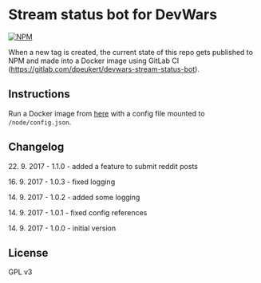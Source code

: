 Stream status bot for DevWars
===========

[![NPM](https://nodei.co/npm/devwars-stream-status-bot.png?compact=true)](https://www.npmjs.com/package/devwars-stream-status-bot)

When a new tag is created, the current state of this repo gets published to NPM and made into a Docker image using GitLab CI (https://gitlab.com/dpeukert/devwars-stream-status-bot).

## Instructions
Run a Docker image from [here](https://gitlab.com/dpeukert/devwars-stream-status-bot/container_registry) with a config file mounted to `/node/config.json`.

## Changelog

22\. 9. 2017 - 1.1.0 - added a feature to submit reddit posts

16\. 9. 2017 - 1.0.3 - fixed logging

14\. 9. 2017 - 1.0.2 - added some logging

14\. 9. 2017 - 1.0.1 - fixed config references

14\. 9. 2017 - 1.0.0 - initial version

## License

GPL v3
